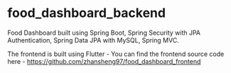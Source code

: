 # food_dashboard_backend

Food Dashboard built using Spring Boot, Spring Security with JPA Authentication, Spring Data JPA with MySQL, Spring MVC.

The frontend is built using Flutter - You can find the frontend source code here - https://github.com/zhansheng97/food_dashboard_frontend






